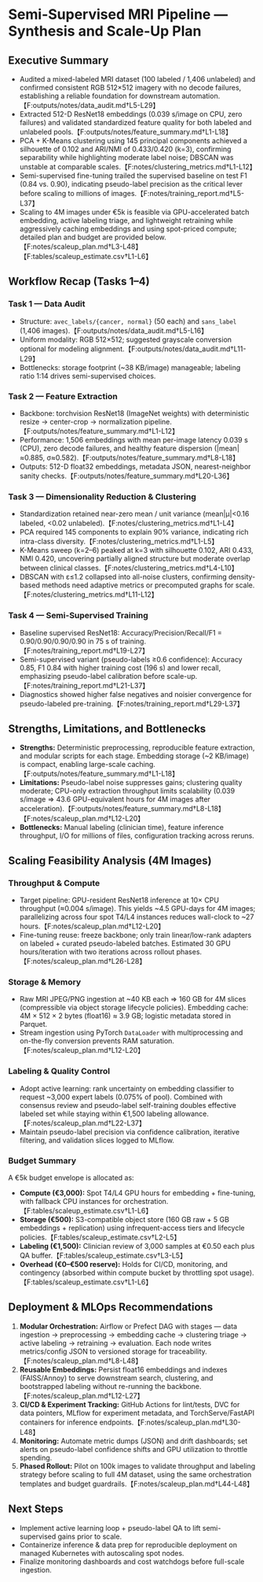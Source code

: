 # Semi-Supervised MRI Pipeline — Synthesis and Scale-Up Plan

## Executive Summary
- Audited a mixed-labeled MRI dataset (100 labeled / 1,406 unlabeled) and confirmed consistent RGB 512×512 imagery with no decode failures, establishing a reliable foundation for downstream automation.【F:outputs/notes/data_audit.md†L5-L29】
- Extracted 512-D ResNet18 embeddings (0.039 s/image on CPU, zero failures) and validated standardized feature quality for both labeled and unlabeled pools.【F:outputs/notes/feature_summary.md†L1-L18】
- PCA + K-Means clustering using 145 principal components achieved a silhouette of 0.102 and ARI/NMI of 0.433/0.420 (k=3), confirming separability while highlighting moderate label noise; DBSCAN was unstable at comparable scales.【F:notes/clustering_metrics.md†L1-L12】
- Semi-supervised fine-tuning trailed the supervised baseline on test F1 (0.84 vs. 0.90), indicating pseudo-label precision as the critical lever before scaling to millions of images.【F:notes/training_report.md†L5-L37】
- Scaling to 4M images under €5k is feasible via GPU-accelerated batch embedding, active labeling triage, and lightweight retraining while aggressively caching embeddings and using spot-priced compute; detailed plan and budget are provided below.【F:notes/scaleup_plan.md†L3-L48】【F:tables/scaleup_estimate.csv†L1-L6】

## Workflow Recap (Tasks 1–4)
### Task 1 — Data Audit
- Structure: `avec_labels/{cancer, normal}` (50 each) and `sans_label` (1,406 images).【F:outputs/notes/data_audit.md†L5-L16】
- Uniform modality: RGB 512×512; suggested grayscale conversion optional for modeling alignment.【F:outputs/notes/data_audit.md†L11-L29】
- Bottlenecks: storage footprint (~38 KB/image) manageable; labeling ratio 1:14 drives semi-supervised choices.

### Task 2 — Feature Extraction
- Backbone: torchvision ResNet18 (ImageNet weights) with deterministic resize → center-crop → normalization pipeline.【F:outputs/notes/feature_summary.md†L1-L12】
- Performance: 1,506 embeddings with mean per-image latency 0.039 s (CPU), zero decode failures, and healthy feature dispersion (|mean|≈0.885, σ≈0.582).【F:outputs/notes/feature_summary.md†L8-L18】
- Outputs: 512-D float32 embeddings, metadata JSON, nearest-neighbor sanity checks.【F:outputs/notes/feature_summary.md†L20-L36】

### Task 3 — Dimensionality Reduction & Clustering
- Standardization retained near-zero mean / unit variance (mean|μ|<0.16 labeled, <0.02 unlabeled).【F:notes/clustering_metrics.md†L1-L4】
- PCA required 145 components to explain 90% variance, indicating rich intra-class diversity.【F:notes/clustering_metrics.md†L1-L5】
- K-Means sweep (k=2–6) peaked at k=3 with silhouette 0.102, ARI 0.433, NMI 0.420, uncovering partially aligned structure but moderate overlap between clinical classes.【F:notes/clustering_metrics.md†L4-L10】
- DBSCAN with ε≤1.2 collapsed into all-noise clusters, confirming density-based methods need adaptive metrics or precomputed graphs for scale.【F:notes/clustering_metrics.md†L11-L12】

### Task 4 — Semi-Supervised Training
- Baseline supervised ResNet18: Accuracy/Precision/Recall/F1 = 0.90/0.90/0.90/0.90 in 75 s of training.【F:notes/training_report.md†L19-L27】
- Semi-supervised variant (pseudo-labels ≥0.6 confidence): Accuracy 0.85, F1 0.84 with higher training cost (196 s) and lower recall, emphasizing pseudo-label calibration before scale-up.【F:notes/training_report.md†L21-L37】
- Diagnostics showed higher false negatives and noisier convergence for pseudo-labeled pre-training.【F:notes/training_report.md†L29-L37】

## Strengths, Limitations, and Bottlenecks
- **Strengths:** Deterministic preprocessing, reproducible feature extraction, and modular scripts for each stage. Embedding storage (~2 KB/image) is compact, enabling large-scale caching.【F:outputs/notes/feature_summary.md†L1-L18】
- **Limitations:** Pseudo-label noise suppresses gains; clustering quality moderate; CPU-only extraction throughput limits scalability (0.039 s/image ⇒ 43.6 GPU-equivalent hours for 4M images after acceleration).【F:outputs/notes/feature_summary.md†L8-L18】【F:notes/scaleup_plan.md†L12-L20】
- **Bottlenecks:** Manual labeling (clinician time), feature inference throughput, I/O for millions of files, configuration tracking across reruns.

## Scaling Feasibility Analysis (4M Images)
### Throughput & Compute
- Target pipeline: GPU-resident ResNet18 inference at 10× CPU throughput (≈0.004 s/image). This yields ~4.5 GPU-days for 4M images; parallelizing across four spot T4/L4 instances reduces wall-clock to ~27 hours.【F:notes/scaleup_plan.md†L12-L20】
- Fine-tuning reuse: freeze backbone; only train linear/low-rank adapters on labeled + curated pseudo-labeled batches. Estimated 30 GPU hours/iteration with two iterations across rollout phases.【F:notes/scaleup_plan.md†L26-L28】

### Storage & Memory
- Raw MRI JPEG/PNG ingestion at ~40 KB each ⇒ 160 GB for 4M slices (compressible via object storage lifecycle policies). Embedding cache: 4M × 512 × 2 bytes (float16) ≈ 3.9 GB; logistic metadata stored in Parquet.<br>
- Stream ingestion using PyTorch `DataLoader` with multiprocessing and on-the-fly conversion prevents RAM saturation.【F:notes/scaleup_plan.md†L12-L20】

### Labeling & Quality Control
- Adopt active learning: rank uncertainty on embedding classifier to request ~3,000 expert labels (0.075% of pool). Combined with consensus review and pseudo-label self-training doubles effective labeled set while staying within €1,500 labeling allowance.【F:notes/scaleup_plan.md†L22-L37】
- Maintain pseudo-label precision via confidence calibration, iterative filtering, and validation slices logged to MLflow.

### Budget Summary
A €5k budget envelope is allocated as:
- **Compute (€3,000):** Spot T4/L4 GPU hours for embedding + fine-tuning, with fallback CPU instances for orchestration.【F:tables/scaleup_estimate.csv†L1-L6】
- **Storage (€500):** S3-compatible object store (160 GB raw + 5 GB embeddings + replication) using infrequent-access tiers and lifecycle policies.【F:tables/scaleup_estimate.csv†L2-L5】
- **Labeling (€1,500):** Clinician review of 3,000 samples at €0.50 each plus QA buffer.【F:tables/scaleup_estimate.csv†L3-L5】
- **Overhead (€0–€500 reserve):** Holds for CI/CD, monitoring, and contingency (absorbed within compute bucket by throttling spot usage).【F:tables/scaleup_estimate.csv†L1-L6】

## Deployment & MLOps Recommendations
1. **Modular Orchestration:** Airflow or Prefect DAG with stages — data ingestion → preprocessing → embedding cache → clustering triage → active labeling → retraining → evaluation. Each node writes metrics/config JSON to versioned storage for traceability.【F:notes/scaleup_plan.md†L8-L48】
2. **Reusable Embeddings:** Persist float16 embeddings and indexes (FAISS/Annoy) to serve downstream search, clustering, and bootstrapped labeling without re-running the backbone.【F:notes/scaleup_plan.md†L12-L27】
3. **CI/CD & Experiment Tracking:** GitHub Actions for lint/tests, DVC for data pointers, MLflow for experiment metadata, and TorchServe/FastAPI containers for inference endpoints.【F:notes/scaleup_plan.md†L30-L48】
4. **Monitoring:** Automate metric dumps (JSON) and drift dashboards; set alerts on pseudo-label confidence shifts and GPU utilization to throttle spending.
5. **Phased Rollout:** Pilot on 100k images to validate throughput and labeling strategy before scaling to full 4M dataset, using the same orchestration templates and budget guardrails.【F:notes/scaleup_plan.md†L44-L48】

## Next Steps
- Implement active learning loop + pseudo-label QA to lift semi-supervised gains prior to scale.
- Containerize inference & data prep for reproducible deployment on managed Kubernetes with autoscaling spot nodes.
- Finalize monitoring dashboards and cost watchdogs before full-scale ingestion.
